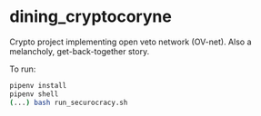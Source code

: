 # dining_cryptocoryne

Crypto project implementing open veto network (OV-net). Also a melancholy,
get-back-together story.

To run:

```bash
pipenv install
pipenv shell
(...) bash run_securocracy.sh
```

